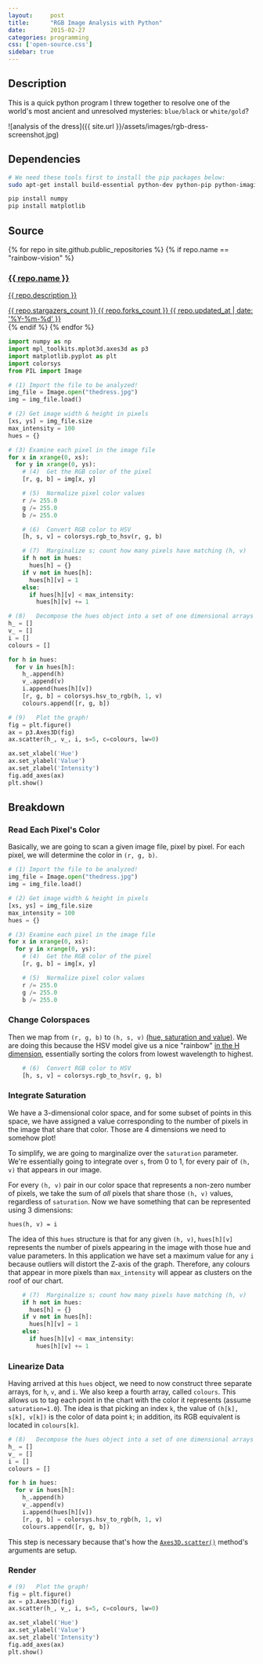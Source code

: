 ```yaml
---
layout:     post
title:      "RGB Image Analysis with Python"
date:       2015-02-27
categories: programming
css: ['open-source.css']
sidebar: true
---
```



## Description

This is a quick python program I threw together to resolve one of the world's most ancient and unresolved mysteries: `blue/black` or `white/gold`?

![analysis of the dress]({{ site.url }}/assets/images/rgb-dress-screenshot.jpg)

## Dependencies
```bash
# We need these tools first to install the pip packages below:
sudo apt-get install build-essential python-dev python-pip python-imaging

pip install numpy
pip install matplotlib
```

## Source

<div class="repo-list row">
  {% for repo in site.github.public_repositories  %}
    {% if repo.name == "rainbow-vision" %}
      <a href="{{ repo.html_url }}" target="_blank">
        <div class="col-md-6 card text-center">
          <div class="thumbnail">
              <div class="card-image geopattern" data-pattern-id="{{ repo.name }}">
                  <div class="card-image-cell">
                      <h3 class="card-title">
                          {{ repo.name }}
                      </h3>
                  </div>
              </div>
              <div class="caption">
                  <div class="card-description">
                      <p class="card-text">{{ repo.description }}</p>
                  </div>
                  <div class="card-text">
                      <span data-toggle="tooltip" class="meta-info" title="{{ repo.stargazers_count }} stars">
                          <span class="octicon octicon-star"></span> {{ repo.stargazers_count }}
                      </span>
                      <span data-toggle="tooltip" class="meta-info" title="{{ repo.forks_count }} forks">
                          <span class="octicon octicon-git-branch"></span> {{ repo.forks_count }}
                      </span>
                      <span data-toggle="tooltip" class="meta-info" title="Last updated：{{ repo.updated_at }}">
                          <span class="octicon octicon-clock"></span>
                          <time datetime="{{ repo.updated_at }}" title="{{ repo.updated_at }}">{{ repo.updated_at | date: '%Y-%m-%d' }}</time>
                      </span>
                  </div>
              </div>
          </div>
        </div>
      </a>
    {% endif %}
  {% endfor %}
</div>

```python
import numpy as np
import mpl_toolkits.mplot3d.axes3d as p3
import matplotlib.pyplot as plt
import colorsys
from PIL import Image

# (1) Import the file to be analyzed!
img_file = Image.open("thedress.jpg")
img = img_file.load()

# (2) Get image width & height in pixels
[xs, ys] = img_file.size
max_intensity = 100
hues = {}

# (3) Examine each pixel in the image file
for x in xrange(0, xs):
  for y in xrange(0, ys):
    # (4)  Get the RGB color of the pixel
    [r, g, b] = img[x, y]

    # (5)  Normalize pixel color values
    r /= 255.0
    g /= 255.0
    b /= 255.0

    # (6)  Convert RGB color to HSV
    [h, s, v] = colorsys.rgb_to_hsv(r, g, b)

    # (7)  Marginalize s; count how many pixels have matching (h, v)
    if h not in hues:
      hues[h] = {}
    if v not in hues[h]:
      hues[h][v] = 1
    else:
      if hues[h][v] < max_intensity:
        hues[h][v] += 1

# (8)   Decompose the hues object into a set of one dimensional arrays we can use with matplotlib
h_ = []
v_ = []
i = []
colours = []

for h in hues:
  for v in hues[h]:
    h_.append(h)
    v_.append(v)
    i.append(hues[h][v])
    [r, g, b] = colorsys.hsv_to_rgb(h, 1, v)
    colours.append([r, g, b])

# (9)   Plot the graph!
fig = plt.figure()
ax = p3.Axes3D(fig)
ax.scatter(h_, v_, i, s=5, c=colours, lw=0)

ax.set_xlabel('Hue')
ax.set_ylabel('Value')
ax.set_zlabel('Intensity')
fig.add_axes(ax)
plt.show()
```

## Breakdown

### Read Each Pixel's Color
Basically, we are going to scan a given image file, pixel by pixel.  For each pixel, we will determine the color in `(r, g, b)`.

```python
# (1) Import the file to be analyzed!
img_file = Image.open("thedress.jpg")
img = img_file.load()

# (2) Get image width & height in pixels
[xs, ys] = img_file.size
max_intensity = 100
hues = {}

# (3) Examine each pixel in the image file
for x in xrange(0, xs):
  for y in xrange(0, ys):
    # (4)  Get the RGB color of the pixel
    [r, g, b] = img[x, y]

    # (5)  Normalize pixel color values
    r /= 255.0
    g /= 255.0
    b /= 255.0
```

### Change Colorspaces
Then we map from `(r, g, b)` to `(h, s, v)` [(hue, saturation and value)](https://en.wikipedia.org/wiki/HSL_and_HSV).  We are doing this because the HSV model give us a nice "rainbow" [in the H dimension](https://en.wikipedia.org/wiki/HSL_and_HSV#/media/File:Hsl-hsv_models.svg), essentially sorting the colors from lowest wavelength to highest.

```python
    # (6)  Convert RGB color to HSV
    [h, s, v] = colorsys.rgb_to_hsv(r, g, b)
```

### Integrate Saturation
We have a 3-dimensional color space, and for some subset of points in this space, we have assigned a value corresponding to the number of pixels in the image that share that color.  Those are 4 dimensions we need to somehow plot!

To simplify, we are going to marginalize over the `saturation` parameter.  We're essentially going to integrate over `s`, from 0 to 1, for every pair of `(h, v)` that appears in our image.

For every `(h, v)` pair in our color space that represents a non-zero number of pixels, we take the sum of *all* pixels that share those `(h, v)` values, regardless of `saturation`.  Now we have something that can be represented using 3 dimensions:

```
hues(h, v) = i
```

The idea of this `hues` structure is that for any given `(h, v)`, `hues[h][v]` represents the number of pixels appearing in the image with those hue and value parameters.  In this application we have set a maximum value for any `i` because outliers will distort the Z-axis of the graph.  Therefore, any colours that appear in more pixels than `max_intensity` will appear as clusters on the roof of our chart.

```python
    # (7)  Marginalize s; count how many pixels have matching (h, v)
    if h not in hues:
      hues[h] = {}
    if v not in hues[h]:
      hues[h][v] = 1
    else:
      if hues[h][v] < max_intensity:
        hues[h][v] += 1
```

### Linearize Data
Having arrived at this `hues` object, we need to now construct three separate arrays, for `h`, `v`, and `i`.  We also keep a fourth array, called `colours`.  This allows us to tag each point in the chart with the color it represents (assume `saturation=1.0`).  The idea is that picking an index `k`, the value of `(h[k], s[k], v[k])` is the color of data point `k`; in addition, its RGB equivalent is located in `colours[k]`.

```python
# (8)   Decompose the hues object into a set of one dimensional arrays we can use with matplotlib
h_ = []
v_ = []
i = []
colours = []

for h in hues:
  for v in hues[h]:
    h_.append(h)
    v_.append(v)
    i.append(hues[h][v])
    [r, g, b] = colorsys.hsv_to_rgb(h, 1, v)
    colours.append([r, g, b])
```

This step is necessary because that's how the [`Axes3D.scatter()`](http://matplotlib.org/mpl_toolkits/mplot3d/tutorial.html?highlight=scatter#mpl_toolkits.mplot3d.Axes3D.scatter) method's arguments are setup.

### Render

```python
# (9)   Plot the graph!
fig = plt.figure()
ax = p3.Axes3D(fig)
ax.scatter(h_, v_, i, s=5, c=colours, lw=0)

ax.set_xlabel('Hue')
ax.set_ylabel('Value')
ax.set_zlabel('Intensity')
fig.add_axes(ax)
plt.show()
```
